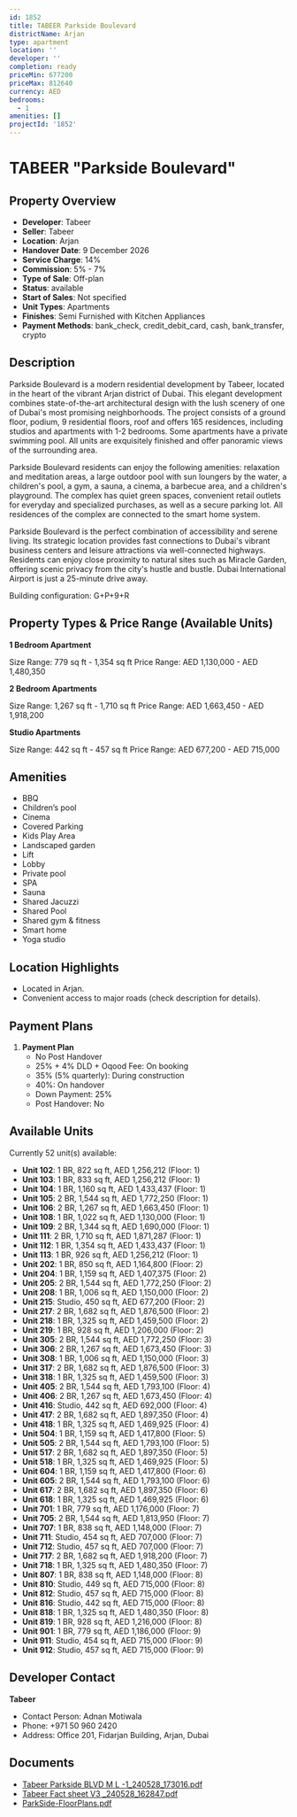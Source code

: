 ```yaml
---
id: 1852
title: TABEER Parkside Boulevard
districtName: Arjan
type: apartment
location: ''
developer: ''
completion: ready
priceMin: 677200
priceMax: 812640
currency: AED
bedrooms:
  - 1
amenities: []
projectId: '1852'
---
```


# TABEER "Parkside Boulevard"

## Property Overview
- **Developer**: Tabeer
- **Seller**: Tabeer
- **Location**: Arjan
- **Handover Date**: 9 December 2026
- **Service Charge**: 14%
- **Commission**: 5% - 7%
- **Type of Sale**: Off-plan
- **Status**: available
- **Start of Sales**: Not specified
- **Unit Types**: Apartments
- **Finishes**: Semi Furnished with Kitchen Appliances
- **Payment Methods**: bank_check, credit_debit_card, cash, bank_transfer, crypto

## Description
Parkside Boulevard is a modern residential development by Tabeer, located in the heart of the vibrant Arjan district of Dubai. This elegant development combines state-of-the-art architectural design with the lush scenery of one of Dubai's most promising neighborhoods. The project consists of a ground floor, podium, 9 residential floors, roof and offers 165 residences, including studios and apartments with 1-2 bedrooms. Some apartments have a private swimming pool. All units are exquisitely finished and offer panoramic views of the surrounding area.

Parkside Boulevard residents can enjoy the following amenities: relaxation and meditation areas, a large outdoor pool with sun loungers by the water, a children's pool, a gym, a sauna, a cinema, a barbecue area, and a children's playground. The complex has quiet green spaces, convenient retail outlets for everyday and specialized purchases, as well as a secure parking lot. All residences of the complex are connected to the smart home system.

Parkside Boulevard is the perfect combination of accessibility and serene living. Its strategic location provides fast connections to Dubai's vibrant business centers and leisure attractions via well-connected highways. Residents can enjoy close proximity to natural sites such as Miracle Garden, offering scenic privacy from the city's hustle and bustle. Dubai International Airport is just a 25-minute drive away.

Building configuration: G+P+9+R

## Property Types & Price Range (Available Units)
**1 Bedroom Apartment**

Size Range: 779 sq ft - 1,354 sq ft
Price Range: AED 1,130,000 - AED 1,480,350

**2 Bedroom Apartments**

Size Range: 1,267 sq ft - 1,710 sq ft
Price Range: AED 1,663,450 - AED 1,918,200

**Studio Apartments**

Size Range: 442 sq ft - 457 sq ft
Price Range: AED 677,200 - AED 715,000

## Amenities
- BBQ
- Children’s pool
- Cinema
- Covered Parking
- Kids Play Area
- Landscaped garden
- Lift
- Lobby
- Private pool
- SPA
- Sauna
- Shared Jacuzzi
- Shared Pool
- Shared gym & fitness
- Smart home
- Yoga studio

## Location Highlights
- Located in Arjan.
- Convenient access to major roads (check description for details).

## Payment Plans
1. **Payment Plan**
   - No Post Handover
   - 25% + 4% DLD + Oqood Fee: On booking
   - 35% (5% quarterly): During construction
   - 40%: On handover
   - Down Payment: 25%
   - Post Handover: No

## Available Units
Currently 52 unit(s) available:
- **Unit 102**: 1 BR, 822 sq ft, AED 1,256,212 (Floor: 1)
- **Unit 103**: 1 BR, 833 sq ft, AED 1,256,212 (Floor: 1)
- **Unit 104**: 1 BR, 1,160 sq ft, AED 1,433,437 (Floor: 1)
- **Unit 105**: 2 BR, 1,544 sq ft, AED 1,772,250 (Floor: 1)
- **Unit 106**: 2 BR, 1,267 sq ft, AED 1,663,450 (Floor: 1)
- **Unit 108**: 1 BR, 1,022 sq ft, AED 1,130,000 (Floor: 1)
- **Unit 109**: 2 BR, 1,344 sq ft, AED 1,690,000 (Floor: 1)
- **Unit 111**: 2 BR, 1,710 sq ft, AED 1,871,287 (Floor: 1)
- **Unit 112**: 1 BR, 1,354 sq ft, AED 1,433,437 (Floor: 1)
- **Unit 113**: 1 BR, 926 sq ft, AED 1,256,212 (Floor: 1)
- **Unit 202**: 1 BR, 850 sq ft, AED 1,164,800 (Floor: 2)
- **Unit 204**: 1 BR, 1,159 sq ft, AED 1,407,375 (Floor: 2)
- **Unit 205**: 2 BR, 1,544 sq ft, AED 1,772,250 (Floor: 2)
- **Unit 208**: 1 BR, 1,006 sq ft, AED 1,150,000 (Floor: 2)
- **Unit 215**: Studio, 450 sq ft, AED 677,200 (Floor: 2)
- **Unit 217**: 2 BR, 1,682 sq ft, AED 1,876,500 (Floor: 2)
- **Unit 218**: 1 BR, 1,325 sq ft, AED 1,459,500 (Floor: 2)
- **Unit 219**: 1 BR, 928 sq ft, AED 1,206,000 (Floor: 2)
- **Unit 305**: 2 BR, 1,544 sq ft, AED 1,772,250 (Floor: 3)
- **Unit 306**: 2 BR, 1,267 sq ft, AED 1,673,450 (Floor: 3)
- **Unit 308**: 1 BR, 1,006 sq ft, AED 1,150,000 (Floor: 3)
- **Unit 317**: 2 BR, 1,682 sq ft, AED 1,876,500 (Floor: 3)
- **Unit 318**: 1 BR, 1,325 sq ft, AED 1,459,500 (Floor: 3)
- **Unit 405**: 2 BR, 1,544 sq ft, AED 1,793,100 (Floor: 4)
- **Unit 406**: 2 BR, 1,267 sq ft, AED 1,673,450 (Floor: 4)
- **Unit 416**: Studio, 442 sq ft, AED 692,000 (Floor: 4)
- **Unit 417**: 2 BR, 1,682 sq ft, AED 1,897,350 (Floor: 4)
- **Unit 418**: 1 BR, 1,325 sq ft, AED 1,469,925 (Floor: 4)
- **Unit 504**: 1 BR, 1,159 sq ft, AED 1,417,800 (Floor: 5)
- **Unit 505**: 2 BR, 1,544 sq ft, AED 1,793,100 (Floor: 5)
- **Unit 517**: 2 BR, 1,682 sq ft, AED 1,897,350 (Floor: 5)
- **Unit 518**: 1 BR, 1,325 sq ft, AED 1,469,925 (Floor: 5)
- **Unit 604**: 1 BR, 1,159 sq ft, AED 1,417,800 (Floor: 6)
- **Unit 605**: 2 BR, 1,544 sq ft, AED 1,793,100 (Floor: 6)
- **Unit 617**: 2 BR, 1,682 sq ft, AED 1,897,350 (Floor: 6)
- **Unit 618**: 1 BR, 1,325 sq ft, AED 1,469,925 (Floor: 6)
- **Unit 701**: 1 BR, 779 sq ft, AED 1,176,000 (Floor: 7)
- **Unit 705**: 2 BR, 1,544 sq ft, AED 1,813,950 (Floor: 7)
- **Unit 707**: 1 BR, 838 sq ft, AED 1,148,000 (Floor: 7)
- **Unit 711**: Studio, 454 sq ft, AED 707,000 (Floor: 7)
- **Unit 712**: Studio, 457 sq ft, AED 707,000 (Floor: 7)
- **Unit 717**: 2 BR, 1,682 sq ft, AED 1,918,200 (Floor: 7)
- **Unit 718**: 1 BR, 1,325 sq ft, AED 1,480,350 (Floor: 7)
- **Unit 807**: 1 BR, 838 sq ft, AED 1,148,000 (Floor: 8)
- **Unit 810**: Studio, 449 sq ft, AED 715,000 (Floor: 8)
- **Unit 812**: Studio, 457 sq ft, AED 715,000 (Floor: 8)
- **Unit 816**: Studio, 442 sq ft, AED 715,000 (Floor: 8)
- **Unit 818**: 1 BR, 1,325 sq ft, AED 1,480,350 (Floor: 8)
- **Unit 819**: 1 BR, 928 sq ft, AED 1,216,000 (Floor: 8)
- **Unit 901**: 1 BR, 779 sq ft, AED 1,186,000 (Floor: 9)
- **Unit 911**: Studio, 454 sq ft, AED 715,000 (Floor: 9)
- **Unit 912**: Studio, 457 sq ft, AED 715,000 (Floor: 9)

## Developer Contact
**Tabeer**
- Contact Person: Adnan Motiwala
- Phone: +971 50 960 2420
- Address: Office 201, Fidarjan Building, Arjan, Dubai

## Documents
- [Tabeer Parkside BLVD M L -1_240528_173016.pdf](https://cdn.geniemap.net/2024/05/30/bh24bbROTDjyLJ1nh0FJWs4bXdh6m6ADBsktAIJO.pdf)
- [Tabeer Fact sheet V3 _240528_162847.pdf](https://cdn.geniemap.net/2024/05/30/95dTsCOwy4iSqRW5zEwISNaeiHLsG9yvLZOIbj95.pdf)
- [ParkSide-FloorPlans.pdf](https://cdn.geniemap.net/2024/06/06/FyPFntt0u708blYSYrVEP3G1JmgOgP7xYNFWJMYb.pdf)
